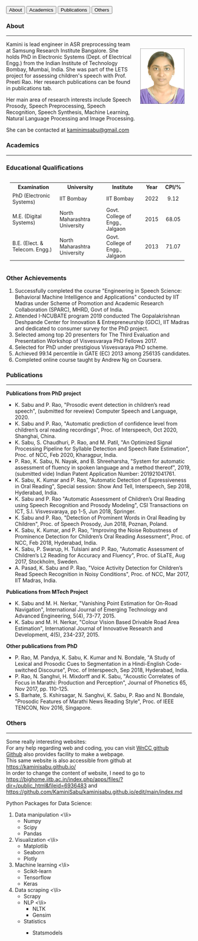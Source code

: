<html>
<head>
<title>Kamini Sabu</title> <!-- title you see on the top title bar of browser tab -->
<link rel="stylesheet" type="text/css" href="mytabs.css">
</head>
<body>
<script src="tabs.js"></script>
</body>
<!-- Tab links -->

<div class="tab">
  <button class="tablinks" onclick="openCity(event, 'London')" id="defaultOpen">About</button>
  <button class="tablinks" onclick="openCity(event, 'Paris')">Academics</button>
  <button class="tablinks" onclick="openCity(event, 'Tokyo')">Publications</button>
  <button class="tablinks" onclick="openCity(event, 'Mumbai')">Others</button>
</div>

<script>
document.getElementById("defaultOpen").click();
</script>

<!-- Tab content -->
<div id="London" class="tabcontent">
  <h3>About</h3>
<hr>
<img style="padding:20px;" src= "k.jpg" width="120" height="150" alt= "photo" ALIGN="right">
<p> Kamini is lead engineer in ASR preprocessing team at Samsung Research Institute Bangalore. She holds PhD in Electronic Systems (Dept. of Electrical Engg.) from the Indian Institute of Technology Bombay, Mumbai, India. She was part of the LETS project for assessing children's speech with Prof. Preeti Rao. Her research publications can be found in publications tab.</p>

<p> Her main area of research interests include Speech Prosody, Speech Preprocessing, Speech Recognition, Speech Synthesis, Machine Learning, Natural Language Processing and Image Processing.</p>

<p> She can be contacted at <a href="mailto:kaminimsabu@gmail.com">kaminimsabu@gmail.com</a>
</div>

<div id="Paris" class="tabcontent">
  <h3>Academics</h3>
<hr>
<h3>Educational Qualifications</h3>
<div style="overflow:auto;margin-left:10px; margin-right:10px;padding-right:10px";>
<table>
<col width="400px" />
<col width="400px" />
<col width="400px" />
<col width="100px" />
<col width="100px" />
<tr><th> Examination </th><th> University </th><th> Institute </th><th> Year </th><th> CPI/% </th></tr>
<tr><td> PhD (Electronic Systems) </td><td> IIT Bombay </td><td> IIT Bombay </td><td style="text-align:center"> 2022 </td><td style="text-align:center"> 9.12 </td></tr>
<tr><td> M.E. (Digital Systems) </td><td> North Maharashtra University </td><td>Govt. College of Engg., Jalgaon</td><td style="text-align:center"> 2015 </td><td style="text-align:center"> 68.05 </td></tr>
<tr><td> B.E. (Elect. & Telecom. Engg.) </td><td> North Maharashtra University </td><td>Govt. College of Engg., Jalgaon</td><td style="text-align:center"> 2013 </td><td style="text-align:center"> 71.07 </td></tr>
</table>
</div>

<h3>Other Achievements</h3>
<ol>
<li> Successfully completed the course "Engineering in Speech Science: Behavioral Machine Intelligence and Applications" conducted by IIT Madras under Scheme of Promotion and Academic Research Collaboration (SPARC), MHRD, Govt of India.</li>
<li> Attended I-NCUBATE program 2019 conducted The Gopalakrishnan Deshpande Center for Innovation & Entrepreneurship (GDC), IIT Madras and dedicated to consumer survey for the PhD project.</li>
<li> Selected among top 20 presenters for The Third Evaluation and Presentation Workshop of Visvesvaraya PhD Fellows 2017.</li>
<li> Selected for PhD under prestigious Visvesvaraya PhD scheme.</li>
<li> Achieved 99.14 percentile in GATE (EC) 2013 among 256135 candidates.</li>
<li> Completed online course taught by Andrew Ng on Coursera.</li>
</ol> 
</div>

<div id="Tokyo" class="tabcontent">
  <h3>Publications</h3>
<hr>
<b> Publications from PhD project</b>
<ul>
<li> K. Sabu and P. Rao, "Prosodic event detection in children’s read speech", (submitted for reveiew) Computer Speech and Language, 2020.</li>
<li> K. Sabu and P. Rao, "Automatic prediction of confidence level from children’s oral reading recordings", Proc. of Interspeech, Oct 2020, Shanghai, China.</li>
<li> K. Sabu, S. Chaudhuri, P. Rao, and M. Patil, "An Optimized Signal Processing Pipeline for Syllable Detection and Speech Rate Estimation", Proc. of NCC, Feb 2020, Kharagpur, India.</li>
<li> P. Rao, K. Sabu, N. Nayak, and B. Shreeharsha, "System for automatic assessment of fluency in spoken language and a method thereof", 2019, (submitted vide) Indian Patent Application Number: 201921041761.</li>
<li> K. Sabu, K. Kumar and P. Rao, "Automatic Detection of Expressiveness in Oral Reading", Special session: Show And Tell, Interspeech, Sep 2018, Hyderabad, India.</li>
<li> K. Sabu and P. Rao "Automatic Assessment of Children’s Oral Reading using Speech Recognition and Prosody Modeling", CSI Transactions on ICT, S.I. Visvesvaraya, pp 1-5, Jun 2018, Springer.</li>
<li> K. Sabu and P. Rao, "Detection of Prominent Words in Oral Reading by Children", Proc. of Speech Prosody, Jun 2018, Poznan, Poland.</li>
<li> K. Sabu, K. Kumar, and P. Rao, "Improving the Noise Robustness of Prominence Detection for Children’s Oral Reading Assessment", Proc. of NCC, Feb 2018, Hyderabad, India.</li>
<li> K. Sabu, P. Swarup, H. Tulsiani and P. Rao, "Automatic Assessment of Children’s L2 Reading for Accuracy and Fluency", Proc. of SLaTE, Aug 2017, Stockholm, Sweden.</li>
<li> A. Pasad, K. Sabu and P. Rao, "Voice Activity Detection for Children’s Read Speech Recognition in Noisy Conditions", Proc. of NCC, Mar 2017, IIT Madras, India.</li>
</ul>
<b> Publications from MTech Project</b>
<ul>
<li> K. Sabu and M. H. Nerkar, "Vanishing Point Estimation for On-Road Navigation", International Journal of Emerging Technology and Advanced Engineering, 5(4), 73-77, 2015.</li>
<li>K. Sabu and M. H. Nerkar, "Colour Vision Based Drivable Road Area Estimation", International Journal of Innovative Research and Development, 4(5), 234-237, 2015.</li>
</ul>
<b> Other publications from PhD</b>
<ul>
<li> P. Rao, M. Pandya, K. Sabu, K. Kumar and N. Bondale, "A Study of Lexical and Prosodic Cues to Segmentation in a Hindi-English Code-switched Discourse", Proc. of Interspeech, Sep 2018, Hyderabad,
India.</li>
<li> P. Rao, N. Sanghvi, H. Mixdorff and K. Sabu, "Acoustic Correlates of Focus in Marathi: Production and Perception", Journal of Phonetics 65, Nov 2017, pp. 110-125.</li>
<li> S. Barhate, S. Kshirsagar, N. Sanghvi, K. Sabu, P. Rao and N. Bondale, "Prosodic Features of Marathi News Reading Style", Proc. of IEEE TENCON, Nov 2016, Singapore.</li>
</ul>
</div>


<div id="Mumbai" class="tabcontent">
  <h3>Others</h3>
<hr>
Some really interesting websites:
<br>
For any help regarding web and coding, you can visit <a href="https://github.com/wncc/learners-space/blob/master/Web%20Development/Week%202/CSS.md">WnCC github</a>
<br>
<a href="https://docs.github.com/en/free-pro-team@latest/github/working-with-github-pages/creating-a-github-pages-site">Github</a> also provides facility to make a webpage.
<br>
This same website is also accessible from github at <a href="https://kaminisabu.github.io/">https://kaminisabu.github.io/</a>
<br>
In order to change the content of website, I need to go to <a href="https://bighome.iitb.ac.in/index.php/apps/files/?dir=/public_html&fileid=6936483">https://bighome.iitb.ac.in/index.php/apps/files/?dir=/public_html&fileid=6936483</a> and <a href="https://github.com/KaminiSabu/kaminisabu.github.io/edit/main/index.md">https://github.com/KaminiSabu/kaminisabu.github.io/edit/main/index.md</a>
<br>

Python Packages for Data Science:
<br>
  <ol>
    <li> Data manipulation <\li>
      <ul>
        <li> Numpy </li>
        <li> Scipy </li>
        <li> Pandas </li>
      </ul>
    <li> Visualization <\li>
      <ul>
        <li> Matplotlib </li>
        <li> Seaborn </li>
        <li> Plotly </li>
      </ul>
    <li> Machine learning <\li>
      <ul>
        <li> Scikit-learn </li>
        <li> Tensorflow </li>
        <li> Keras </li>
      </ul>
    <li> Data scraping <\li>
      <ul>
        <li> Scrapy </li>
    <li> NLP <\li>
      <ul>
        <li> NLTK </li>
        <li> Gensim </li>
      </ul>
    <li> Statistics </li>
      <ul>
        <li> Statsmodels </li>
      </ul>
  </ol>
</div>
